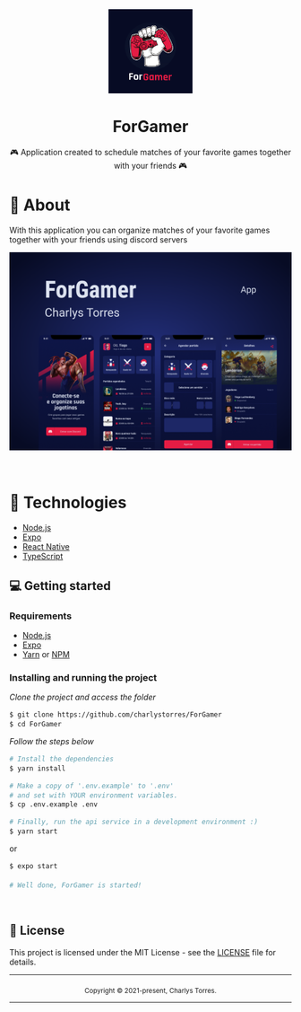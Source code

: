<div align="center">
  <img src="assets/icon.png" width="150" />
  <h1>ForGamer</h1>
  <p>🎮 Application created to schedule matches of your favorite games together with your friends 🎮</p>
  <!--<p>
    <img alt="GitHub top language" src="">
    <a href="https://www.linkedin.com/in/charlys-torres-67505a149/" target="_blank" rel="noopener noreferrer">
      <img alt="Made by" src="">
    </a>          
    <img alt="GitHub" src="">
  </p>-->
</div>

# 👀 About

With this application you can organize matches of your favorite games together with your friends using discord servers

<div align="center">
  <img src="assets/cover.png" width="700" /> 
</div>

<br>
<br>


# 🚀 Technologies

  - [Node.js](https://nodejs.org/en/)
  - [Expo](https://expo.io/)  
  - [React Native](https://reactnative.dev/)
  - [TypeScript](https://www.typescriptlang.org/)


## 💻 Getting started

### Requirements

- [Node.js](https://nodejs.org/en/)
- [Expo](https://expo.io/)  
- [Yarn](https://classic.yarnpkg.com/) or [NPM](https://www.npmjs.com/)

### Installing and running the project

*Clone the project and access the folder*

```bash
$ git clone https://github.com/charlystorres/ForGamer
$ cd ForGamer
```

*Follow the steps below*

```bash
# Install the dependencies
$ yarn install
```
```bash
# Make a copy of '.env.example' to '.env'
# and set with YOUR environment variables.
$ cp .env.example .env
```
```bash
# Finally, run the api service in a development environment :)
$ yarn start
```
or
```bash
$ expo start

# Well done, ForGamer is started!
```
<br>

## 📝 License

This project is licensed under the MIT License - see the [LICENSE](LICENSE) file for details.

<hr>
<div align="center">
  <sub>Copyright © 2021-present, Charlys Torres.</sub>
</div>
<hr>
